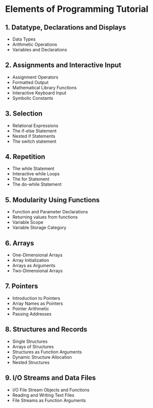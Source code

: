 # Elements of Programming Tutorial
## 1. Datatype, Declarations and Displays
* 	Data Types
* 	Arithmetic Operations
* 	Variables and Declarations

## 2. Assignments and Interactive Input
* Assignment Operators
*	Formatted Output
*	Mathematical Library Functions
*	Interactive Keyboard Input
*	Symbolic Constants

## 3. Selection
*	Relational Expressions
*	The if-else Statement
*	Nested if Statements
*	The switch statement

## 4. Repetition
*	The while Statement
*	Interactive while Loops
*	The for Statement
*	The do-while Statement

## 5. Modularity Using Functions
*	Function and Parameter Declarations
*	Returning values from functions
*	Variable Scope
*	Variable Storage Category

## 6. Arrays
*	One-Dimensional Arrays
*	Array Initialization
*	Arrays as Arguments
*	Two-Dimensional Arrays

## 7. Pointers
*	Introduction to Pointers
*	Array Names as Pointers
*	Pointer Arithmetic
*	Passing Addresses 

## 8. Structures and Records
*	Single Structures
*	Arrays of Structures
*	Structures as Function Arguments
*	Dynamic Structure Allocation
*	Nested Structures

## 9. I/O Streams and Data Files
*	I/O File Stream Objects and Functions
*	Reading and Writing Text Files
*	File Streams as Function Arguments
